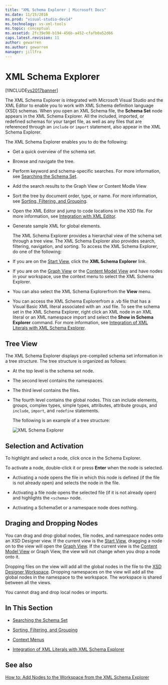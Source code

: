 ```yaml
---
title: "XML Schema Explorer | Microsoft Docs"
ms.date: 11/15/2016
ms.prod: "visual-studio-dev14"
ms.technology: vs-xml-tools
ms.topic: conceptual
ms.assetid: 2fc39e98-b194-456b-a452-cfafb0a52d66
caps.latest.revision: 11
author: gewarren
ms.author: gewarren
manager: jillfra
---
```

# XML Schema Explorer
[!INCLUDE[vs2017banner](../includes/vs2017banner.md)]

The XML Schema Explorer is integrated with Microsoft Visual Studio and the XML Editor to enable you to work with XML Schema definition language (XSD) schemas. When you open an XML Schema file, the **Schema Set** node appears in the XML Schema Explorer. All the included, imported, or redefined schemas for your target file, as well as any files that are referenced through an `include` or `import` statement, also appear in the XML Schema Explorer.  
  
 The XML Schema Explorer enables you to do the following:  
  
- Get a quick overview of the schema set.  
  
- Browse and navigate the tree.  
  
- Perform keyword and schema-specific searches. For more information, see [Searching the Schema Set](../xml-tools/searching-the-schema-set.md).  
  
- Add the search results to the Graph View or Content Modle View  
  
- Sort the tree by document order, type, or name. For more information, see [Sorting, Filtering, and Grouping](../xml-tools/sorting-filtering-and-grouping-xml-schema-explorer.md).  
  
- Open the XML Editor and jump to code locations in the XSD file. For more information, see [Integration with XML Editor](../xml-tools/integration-with-xml-editor.md).  
  
- Generate sample XML for global elements.  
  
  The XML Schema Explorer provides a hierarchal view of the schema set through a tree view. The XML Schema Explorer also provides search, filtering, navigation, and sorting. To access the XML Schema Explorer, do one of the following:  
  
- If you are on the [Start View](../xml-tools/start-view.md), click the **XML Schema Explorer** link.  
  
- If you are on the [Graph View](../xml-tools/graph-view.md) or the [Content Model View](../xml-tools/content-model-view.md) and have nodes in your workspace, use the context menu to select the XML Schema Explorer.  
  
- You can also select the XML Schema Explorerfrom the **View** menu.  
  
- You can access the XML Schema Explorerfrom a .vb file that has a Visual Basic XML literal associated with an .xsd file. To see the schema set in the XML Schema Explorer, right click an XML node in an XML literal or an XML namespace import and select the **Show in Schema Explorer** command. For more information, see [Integration of XML Literals with XML Schema Explorer](../xml-tools/integration-of-xml-literals-with-xml-schema-explorer.md).  
  
## Tree View  
 The XML Schema Explorer displays pre-compiled schema set information in a tree structure. The tree structure is organized as follows:  
  
- At the top level is the schema set node.  
  
- The second level contains the namespaces.  
  
- The third level contains the files.  
  
- The fourth level contains the global nodes. This can include elements, groups, complex types, simple types, attributes, attribute groups, and `include`, `import`, and `redefine` statements.  
  
  The following is an example of a tree structure:  
  
  ![XML Schema Explorer](../xml-tools/media/xmlschemaexplorer.gif "XMLSchemaExplorer")  
  
## Selection and Activation  
 To highlight and select a node, click once in the Schema Explorer.  
  
 To activate a node, double-click it or press **Enter** when the node is selected.  
  
- Activating a node opens the file in which this node is defined (if the file is not already open) and selects the node in the file.  
  
- Activating a file node opens the selected file (if it is not already open) and highlights the `<schema>` node.  
  
- Activating a SchemaSet or a namespace node does nothing.  
  
## Draging and Dropping Nodes  
 You can drag and drop global nodes, file nodes, and namespace nodes onto an XSD Designer view. If the current view is the [Start View](../xml-tools/start-view.md), dragging a node on to the view will open the [Graph View](../xml-tools/graph-view.md). If the current view is the [Content Model View](../xml-tools/content-model-view.md) or Graph View, the view will not change when you drop a node onto it.  
  
 Dropping files on the view will add all the global nodes in the file to the [XSD Designer Workspace](../xml-tools/xml-schema-designer-workspace.md). Dropping namespaces on the view will add all the global nodes in the namespace to the workspace. The workspace is shared between all the views.  
  
 You cannot drag and drop local nodes or imports.  
  
## In This Section  
  
- [Searching the Schema Set](../xml-tools/searching-the-schema-set.md)  
  
- [Sorting, Filtering, and Grouping](../xml-tools/sorting-filtering-and-grouping-xml-schema-explorer.md)  
  
- [Context Menus](../xml-tools/context-menus-xml-schema-explorer.md)  
  
- [Integration of XML Literals with XML Schema Explorer](../xml-tools/integration-of-xml-literals-with-xml-schema-explorer.md)  
  
## See also  
 [How to: Add Nodes to the Workspace from the XML Schema Explorer](../xml-tools/how-to-add-nodes-to-the-workspace-from-the-xml-schema-explorer.md)
